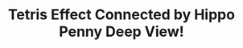 ---
title: Tetris Effect Connected by Hippo Penny Deep View!
layout: scoredetail
permalink: /meta-score/tetris-effect-connected
header:
  teaser: /assets/images/tetris-effect-connected.jpg
  video:
    id: yGWIjV7BNEw
    provider: youtube
---